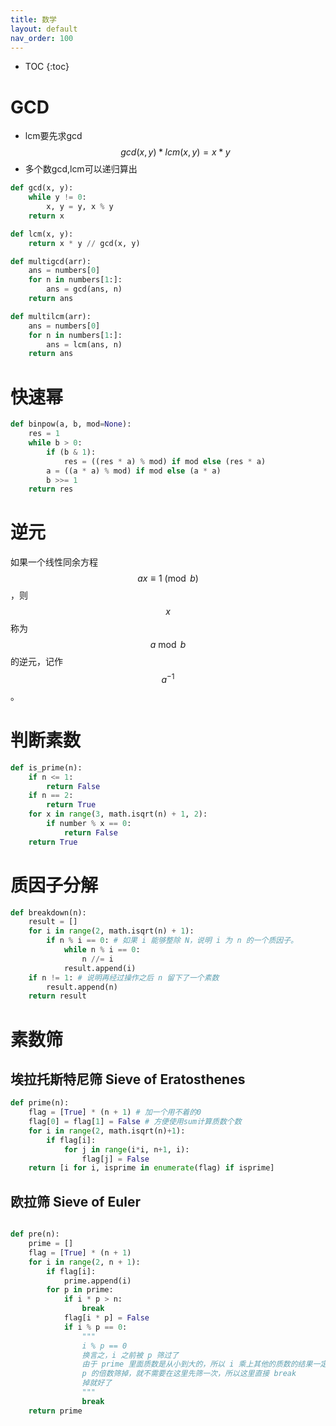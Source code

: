 ```yaml
---
title: 数学
layout: default
nav_order: 100
---
```


* TOC
{:toc}

# GCD
- lcm要先求gcd $$gcd(x, y) * lcm(x, y) = x * y$$
- 多个数gcd,lcm可以递归算出

```python
def gcd(x, y):
    while y != 0:
        x, y = y, x % y
    return x

def lcm(x, y):
    return x * y // gcd(x, y)

def multigcd(arr):
    ans = numbers[0]
    for n in numbers[1:]:
        ans = gcd(ans, n)
    return ans

def multilcm(arr):
    ans = numbers[0]
    for n in numbers[1:]:
        ans = lcm(ans, n)
    return ans
```

# 快速幂

```python
def binpow(a, b, mod=None):
    res = 1
    while b > 0:
        if (b & 1):
            res = ((res * a) % mod) if mod else (res * a)
        a = ((a * a) % mod) if mod else (a * a)
        b >>= 1
    return res
```

# 逆元
如果一个线性同余方程 $$ax \equiv 1 \pmod b$$，则 $$x$$ 称为 $$a \bmod b$$ 的逆元，记作 $$a^{-1}$$。

# 判断素数

```python
def is_prime(n):
    if n <= 1:
        return False
    if n == 2:
        return True
    for x in range(3, math.isqrt(n) + 1, 2):
        if number % x == 0:
            return False
    return True
```

# 质因子分解

```python
def breakdown(n):
    result = []
    for i in range(2, math.isqrt(n) + 1):
        if n % i == 0: # 如果 i 能够整除 N，说明 i 为 n 的一个质因子。
            while n % i == 0:
                n //= i
            result.append(i)
    if n != 1: # 说明再经过操作之后 n 留下了一个素数
        result.append(n)
    return result
```

# 素数筛

## 埃拉托斯特尼筛 Sieve of Eratosthenes

```python
def prime(n):
    flag = [True] * (n + 1) # 加一个用不着的0
    flag[0] = flag[1] = False # 方便使用sum计算质数个数
    for i in range(2, math.isqrt(n)+1):
        if flag[i]:
            for j in range(i*i, n+1, i):
                flag[j] = False
    return [i for i, isprime in enumerate(flag) if isprime]
```

## 欧拉筛 Sieve of Euler

```python

def pre(n):
    prime = []
    flag = [True] * (n + 1)
    for i in range(2, n + 1):
        if flag[i]:
            prime.append(i)
        for p in prime:
            if i * p > n:
                break
            flag[i * p] = False
            if i % p == 0:
                """
                i % p == 0
                换言之，i 之前被 p 筛过了
                由于 prime 里面质数是从小到大的，所以 i 乘上其他的质数的结果一定会被
                p 的倍数筛掉，就不需要在这里先筛一次，所以这里直接 break
                掉就好了
                """
                break
    return prime
```
